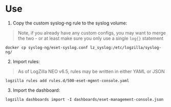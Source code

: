 # Use

1. Copy the custom syslog-ng rule to the syslog volume:

> Note, if you already have any custom configs, you may want to merge the two - or at least make sure you only use a single `log{}` statement

```
docker cp syslog-ng/eset-syslog.conf lz_syslog:/etc/logzilla/syslog-ng/

```

2. Import rules:

> As of LogZilla NEO v6.5, rules may be written in either YAML or JSON

```
logzilla rules add rules.d/500-eset-mgmnt-console.yaml
```

3. Import the dashboard:

```
logzilla dashboards import -I dashboards/eset-management-console.json
```
